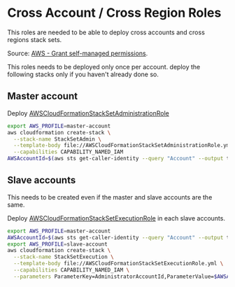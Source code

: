 # Cross Account / Cross Region Roles
This roles are needed to be able to deploy cross accounts and cross regions stack sets.

Source: [AWS - Grant self-managed permissions](https://docs.aws.amazon.com/AWSCloudFormation/latest/UserGuide/stacksets-prereqs-self-managed.html).

This roles needs to be deployed only once per account. deploy the following stacks only if you haven't already done so.

## Master account

Deploy [AWSCloudFormationStackSetAdministrationRole](AWSCloudFormationStackSetAdministrationRole.yml)
```bash
export AWS_PROFILE=master-account
aws cloudformation create-stack \
  --stack-name StackSetAdmin \
  --template-body file://AWSCloudFormationStackSetAdministrationRole.yml \
  --capabilities CAPABILITY_NAMED_IAM
AWSAccountId=$(aws sts get-caller-identity --query "Account" --output text)

```

## Slave accounts
This needs to be created even if the master and slave accounts are the same.

Deploy [AWSCloudFormationStackSetExecutionRole](AWSCloudFormationStackSetExecutionRole.yml) in each slave accounts.
```bash
export AWS_PROFILE=master-account
AWSAccountId=$(aws sts get-caller-identity --query "Account" --output text)
export AWS_PROFILE=slave-account
aws cloudformation create-stack \
  --stack-name StackSetExecution \
  --template-body file://AWSCloudFormationStackSetExecutionRole.yml \
  --capabilities CAPABILITY_NAMED_IAM \
  --parameters ParameterKey=AdministratorAccountId,ParameterValue=$AWSAccountId
```
